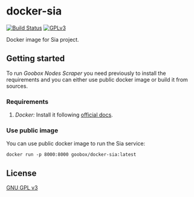 # docker-sia
[![Build Status](https://travis-ci.org/GooBox/docker-sia.svg?branch=master)](https://travis-ci.org/GooBox/docker-sia)
[![GPLv3](https://img.shields.io/badge/license-GPLv3-blue.svg)](https://www.gnu.org/copyleft/gpl.html)

Docker image for Sia project.

## Getting started
To run _Goobox Nodes Scraper_ you need previously to install the requirements and you can either use public docker 
image or build it from sources.

### Requirements
1. *Docker:* Install it following [official docs](https://docs.docker.com/engine/installation/).

### Use public image
You can use public docker image to run the Sia service:

    docker run -p 8000:8000 goobox/docker-sia:latest

## License

[GNU GPL v3](https://github.com/GooBox/docker-sia/blob/master/LICENSE)
